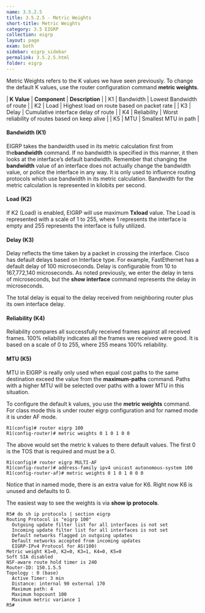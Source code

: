 ```yaml
---
name: 3.5.2.5
title: 3.5.2.5 - Metric Weights
short-title: Metric Weights
category: 3.5 EIGRP
collection: eigrp
layout: page
exam: both
sidebar: eigrp_sidebar
permalink: 3.5.2.5.html
folder: eigrp
---
```

Metric Weights refers to the K values we have seen previously. To change the default K values, use the router configuration command **metric weights**.

| **K Value** | **Component** | **Description** |
| K1 | Bandwidth | Lowest Bandwidth of route |
| K2 | Load | Highest load on route based on packet rate |
| K3 | Delay | Cumulative interface delay of route |
| K4 | Reliability | Worst reliability of routes based on keep alive |
| K5 | MTU | Smallest MTU in path |

#### Bandwidth (K1)
EIGRP takes the bandwidth used in its metric calculation first from the**bandwidth** command. If no bandwidth is specified in this manner, it then looks at the interface’s default bandwidth. Remember that changing the **bandwidth** value of an interface does not actually change the bandwidth value, or police the interface in any way. It is only used to influence routing protocols which use bandwidth in its metric calculation. Bandwidth for the metric calculation is represented in kilobits per second.

#### Load (K2)
If K2 (Load) is enabled, EIGRP will use maximum **Txload** value. The Load is represented with a scale of 1 to 255, where 1 represents the interface is empty and 255 represents the interface is fully utilized.

#### Delay (K3)
Delay reflects the time taken by a packet in crossing the interface. Cisco has default delays based on Interface type. For example, FastEthernet has a default delay of 100 microseconds. Delay is configurable from 10 to 167,772,140 microseconds. As noted previously, we enter the delay in tens of microseconds, but the **show interface** command represents the delay in microseconds.

The total delay is equal to the delay received from neighboring router plus its own interface delay.

#### Reliability (K4)
Reliability compares all successfully received frames against all received frames. 100% reliability indicates all the frames we received were good. It is based on a scale of 0 to 255, where 255 means 100% reliability.

#### MTU (K5)
MTU in EIGRP is really only used when equal cost paths to the same destination exceed the value from the **maximum-paths** command. Paths with a higher MTU will be selected over paths with a lower MTU in this situation.

To configure the default k values, you use the **metric weights** command. For class mode this is under router eigrp configuration and for named mode it is under AF mode.
```
R1(config)# router eigrp 100
R1(config-router)# metric weights 0 1 0 1 0 0
```
The above would set the metric k values to there default values. The first 0 is the TOS that is required and must be a 0.
```
R1(config)# router eigrp MULTI-AF
R1(config-router)# address-family ipv4 unicast autonomous-system 100
R1(config-router-af)# metric weights 0 1 0 1 0 0 0
```
Notice that in named mode, there is an extra value for K6. Right now K6 is unused and defaults to 0.

The easiest way to see the weights is via **show ip protocols**.
```
R5# do sh ip protocols | section eigrp
Routing Protocol is "eigrp 100"
  Outgoing update filter list for all interfaces is not set
  Incoming update filter list for all interfaces is not set
  Default networks flagged in outgoing updates
  Default networks accepted from incoming updates
  EIGRP-IPv4 Protocol for AS(100)
Metric weight K1=0, K2=0, K3=1, K4=0, K5=0
Soft SIA disabled
NSF-aware route hold timer is 240
Router-ID: 150.1.5.5
Topology : 0 (base)
  Active Timer: 3 min
  Distance: internal 90 external 170
  Maximum path: 4
  Maximum hopcount 100
  Maximum metric variance 1
R5#
```
